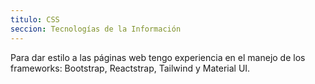 ```yaml
---
titulo: CSS
seccion: Tecnologías de la Información
---
```


Para dar estilo a las páginas web tengo experiencia en el manejo de los frameworks: Bootstrap, Reactstrap, Tailwind y Material UI.